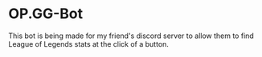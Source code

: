 # OP.GG-Bot
This bot is being made for my friend's discord server to allow them to find League of Legends stats at the click of a button.
